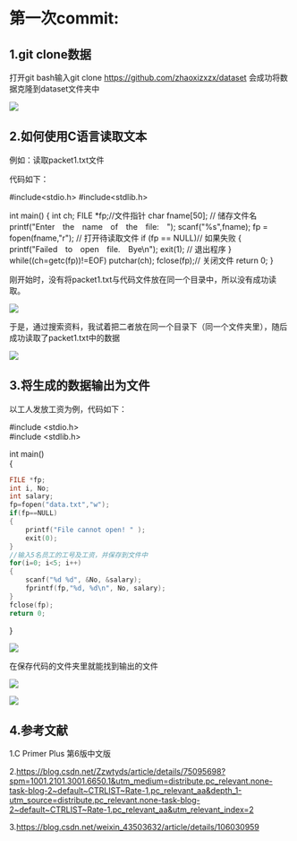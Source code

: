 # 第一次commit:

## 1.git clone数据

打开git bash输入git clone  https://github.com/zhaoxizxzx/dataset
会成功将数据克隆到dataset文件夹中

![](https://img2022.cnblogs.com/blog/2724887/202201/2724887-20220121233059706-262160140.png)

## 2.如何使用C语言读取文本

例如：读取packet1.txt文件

代码如下：

#include<stdio.h>
#include<stdlib.h>

int main()
{
	int ch;
	FILE *fp;//文件指针
	char fname[50];	// 储存文件名
	printf("Enter　the　name　of　the　file:　");
	scanf("%s",fname);
	fp = fopen(fname,"r");	// 打开待读取文件
	if (fp == NULL)// 如果失败
	{
		printf("Failed　to　open　file.　Bye\n");
		exit(1); // 退出程序
	}
	while((ch=getc(fp))!=EOF)
		putchar(ch);
	fclose(fp);// 关闭文件
	return 0;
}

刚开始时，没有将packet1.txt与代码文件放在同一个目录中，所以没有成功读取。

![](https://img2022.cnblogs.com/blog/2724887/202201/2724887-20220121232510975-1667456589.png)

于是，通过搜索资料，我试着把二者放在同一个目录下（同一个文件夹里），随后成功读取了packet1.txt中的数据

![](https://img2022.cnblogs.com/blog/2724887/202201/2724887-20220121232500627-1797853322.png)

## 3.将生成的数据输出为文件

以工人发放工资为例，代码如下：

#include <stdio.h>  
#include <stdlib.h>  

int main()  
{  

```c
FILE *fp;  
int i, No;  
int salary;  
fp=fopen("data.txt","w");  
if(fp==NULL) 
{  
	printf("File cannot open! " );  
	exit(0);  
}  
//输入5名员工的工号及工资，并保存到文件中  
for(i=0; i<5; i++)  
{  
	scanf("%d %d", &No, &salary);  
	fprintf(fp,"%d, %d\n", No, salary);  
}  
fclose(fp);  
return 0;  
```

}  

![](https://img2022.cnblogs.com/blog/2724887/202201/2724887-20220121234300622-2079358790.png)

在保存代码的文件夹里就能找到输出的文件

![](https://img2022.cnblogs.com/blog/2724887/202201/2724887-20220121234325913-282315847.png)

![](https://img2022.cnblogs.com/blog/2724887/202201/2724887-20220121234417180-1097854880.png)

## 4.参考文献

1.C Primer Plus 第6版中文版

2.https://blog.csdn.net/Zzwtyds/article/details/75095698?spm=1001.2101.3001.6650.1&utm_medium=distribute.pc_relevant.none-task-blog-2~default~CTRLIST~Rate-1.pc_relevant_aa&depth_1-utm_source=distribute.pc_relevant.none-task-blog-2~default~CTRLIST~Rate-1.pc_relevant_aa&utm_relevant_index=2

3.https://blog.csdn.net/weixin_43503632/article/details/106030959

